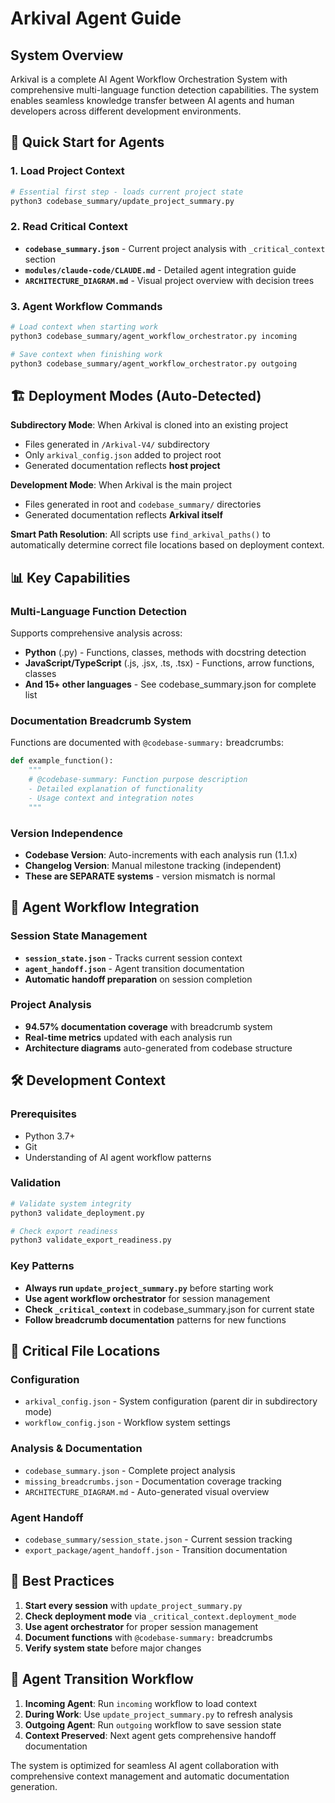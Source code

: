 # Arkival Agent Guide

## System Overview

Arkival is a complete AI Agent Workflow Orchestration System with comprehensive multi-language function detection capabilities. The system enables seamless knowledge transfer between AI agents and human developers across different development environments.

## 🚀 Quick Start for Agents

### 1. Load Project Context
```bash
# Essential first step - loads current project state
python3 codebase_summary/update_project_summary.py
```

### 2. Read Critical Context
- **`codebase_summary.json`** - Current project analysis with `_critical_context` section
- **`modules/claude-code/CLAUDE.md`** - Detailed agent integration guide
- **`ARCHITECTURE_DIAGRAM.md`** - Visual project overview with decision trees

### 3. Agent Workflow Commands
```bash
# Load context when starting work
python3 codebase_summary/agent_workflow_orchestrator.py incoming

# Save context when finishing work  
python3 codebase_summary/agent_workflow_orchestrator.py outgoing
```

## 🏗 Deployment Modes (Auto-Detected)

**Subdirectory Mode**: When Arkival is cloned into an existing project
- Files generated in `/Arkival-V4/` subdirectory
- Only `arkival_config.json` added to project root
- Generated documentation reflects **host project**

**Development Mode**: When Arkival is the main project
- Files generated in root and `codebase_summary/` directories
- Generated documentation reflects **Arkival itself**

**Smart Path Resolution**: All scripts use `find_arkival_paths()` to automatically determine correct file locations based on deployment context.

## 📊 Key Capabilities

### Multi-Language Function Detection
Supports comprehensive analysis across:
- **Python** (.py) - Functions, classes, methods with docstring detection
- **JavaScript/TypeScript** (.js, .jsx, .ts, .tsx) - Functions, arrow functions, classes
- **And 15+ other languages** - See codebase_summary.json for complete list

### Documentation Breadcrumb System
Functions are documented with `@codebase-summary:` breadcrumbs:
```python
def example_function():
    """
    # @codebase-summary: Function purpose description
    - Detailed explanation of functionality
    - Usage context and integration notes
    """
```

### Version Independence
- **Codebase Version**: Auto-increments with each analysis run (1.1.x)
- **Changelog Version**: Manual milestone tracking (independent)
- **These are SEPARATE systems** - version mismatch is normal

## 🎯 Agent Workflow Integration

### Session State Management
- **`session_state.json`** - Tracks current session context
- **`agent_handoff.json`** - Agent transition documentation
- **Automatic handoff preparation** on session completion

### Project Analysis
- **94.57% documentation coverage** with breadcrumb system
- **Real-time metrics** updated with each analysis run
- **Architecture diagrams** auto-generated from codebase structure

## 🛠 Development Context

### Prerequisites
- Python 3.7+
- Git
- Understanding of AI agent workflow patterns

### Validation
```bash
# Validate system integrity
python3 validate_deployment.py

# Check export readiness
python3 validate_export_readiness.py
```

### Key Patterns
- **Always run `update_project_summary.py`** before starting work
- **Use agent workflow orchestrator** for session management
- **Check `_critical_context`** in codebase_summary.json for current state
- **Follow breadcrumb documentation** patterns for new functions

## 📁 Critical File Locations

### Configuration
- `arkival_config.json` - System configuration (parent dir in subdirectory mode)
- `workflow_config.json` - Workflow system settings

### Analysis & Documentation  
- `codebase_summary.json` - Complete project analysis
- `missing_breadcrumbs.json` - Documentation coverage tracking
- `ARCHITECTURE_DIAGRAM.md` - Auto-generated visual overview

### Agent Handoff
- `codebase_summary/session_state.json` - Current session tracking
- `export_package/agent_handoff.json` - Transition documentation

## 🎯 Best Practices

1. **Start every session** with `update_project_summary.py`
2. **Check deployment mode** via `_critical_context.deployment_mode`
3. **Use agent orchestrator** for proper session management
4. **Document functions** with `@codebase-summary:` breadcrumbs
5. **Verify system state** before major changes

## 🔄 Agent Transition Workflow

1. **Incoming Agent**: Run `incoming` workflow to load context
2. **During Work**: Use `update_project_summary.py` to refresh analysis
3. **Outgoing Agent**: Run `outgoing` workflow to save session state
4. **Context Preserved**: Next agent gets comprehensive handoff documentation

The system is optimized for seamless AI agent collaboration with comprehensive context management and automatic documentation generation.